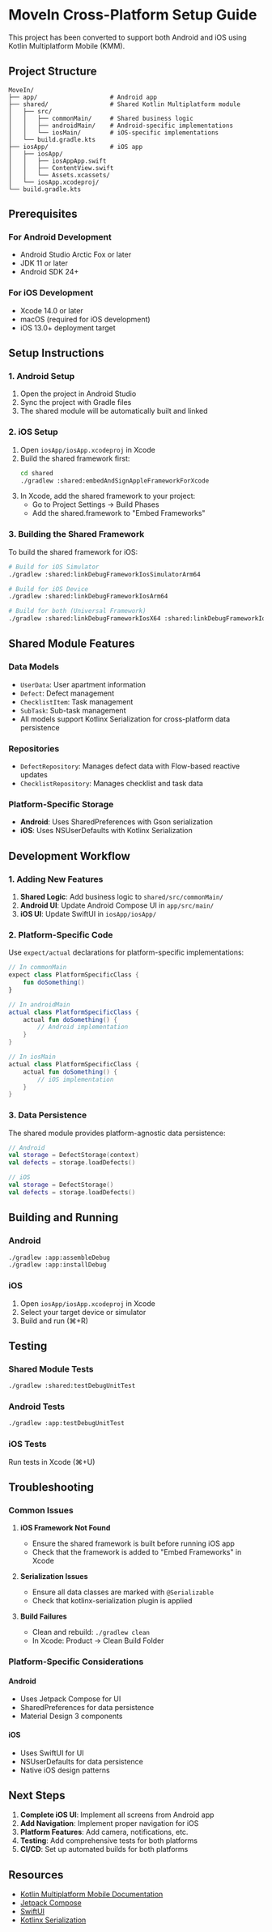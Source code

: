 # MoveIn Cross-Platform Setup Guide

This project has been converted to support both Android and iOS using Kotlin Multiplatform Mobile (KMM).

## Project Structure

```
MoveIn/
├── app/                    # Android app
├── shared/                 # Shared Kotlin Multiplatform module
│   ├── src/
│   │   ├── commonMain/     # Shared business logic
│   │   ├── androidMain/    # Android-specific implementations
│   │   └── iosMain/        # iOS-specific implementations
│   └── build.gradle.kts
├── iosApp/                 # iOS app
│   ├── iosApp/
│   │   ├── iosAppApp.swift
│   │   ├── ContentView.swift
│   │   └── Assets.xcassets/
│   └── iosApp.xcodeproj/
└── build.gradle.kts
```

## Prerequisites

### For Android Development
- Android Studio Arctic Fox or later
- JDK 11 or later
- Android SDK 24+

### For iOS Development
- Xcode 14.0 or later
- macOS (required for iOS development)
- iOS 13.0+ deployment target

## Setup Instructions

### 1. Android Setup

1. Open the project in Android Studio
2. Sync the project with Gradle files
3. The shared module will be automatically built and linked

### 2. iOS Setup

1. Open `iosApp/iosApp.xcodeproj` in Xcode
2. Build the shared framework first:
   ```bash
   cd shared
   ./gradlew :shared:embedAndSignAppleFrameworkForXcode
   ```
3. In Xcode, add the shared framework to your project:
   - Go to Project Settings → Build Phases
   - Add the shared.framework to "Embed Frameworks"

### 3. Building the Shared Framework

To build the shared framework for iOS:

```bash
# Build for iOS Simulator
./gradlew :shared:linkDebugFrameworkIosSimulatorArm64

# Build for iOS Device
./gradlew :shared:linkDebugFrameworkIosArm64

# Build for both (Universal Framework)
./gradlew :shared:linkDebugFrameworkIosX64 :shared:linkDebugFrameworkIosArm64
```

## Shared Module Features

### Data Models
- `UserData`: User apartment information
- `Defect`: Defect management
- `ChecklistItem`: Task management
- `SubTask`: Sub-task management
- All models support Kotlinx Serialization for cross-platform data persistence

### Repositories
- `DefectRepository`: Manages defect data with Flow-based reactive updates
- `ChecklistRepository`: Manages checklist and task data

### Platform-Specific Storage
- **Android**: Uses SharedPreferences with Gson serialization
- **iOS**: Uses NSUserDefaults with Kotlinx Serialization

## Development Workflow

### 1. Adding New Features

1. **Shared Logic**: Add business logic to `shared/src/commonMain/`
2. **Android UI**: Update Android Compose UI in `app/src/main/`
3. **iOS UI**: Update SwiftUI in `iosApp/iosApp/`

### 2. Platform-Specific Code

Use `expect/actual` declarations for platform-specific implementations:

```kotlin
// In commonMain
expect class PlatformSpecificClass {
    fun doSomething()
}

// In androidMain
actual class PlatformSpecificClass {
    actual fun doSomething() {
        // Android implementation
    }
}

// In iosMain
actual class PlatformSpecificClass {
    actual fun doSomething() {
        // iOS implementation
    }
}
```

### 3. Data Persistence

The shared module provides platform-agnostic data persistence:

```kotlin
// Android
val storage = DefectStorage(context)
val defects = storage.loadDefects()

// iOS
val storage = DefectStorage()
val defects = storage.loadDefects()
```

## Building and Running

### Android
```bash
./gradlew :app:assembleDebug
./gradlew :app:installDebug
```

### iOS
1. Open `iosApp/iosApp.xcodeproj` in Xcode
2. Select your target device or simulator
3. Build and run (⌘+R)

## Testing

### Shared Module Tests
```bash
./gradlew :shared:testDebugUnitTest
```

### Android Tests
```bash
./gradlew :app:testDebugUnitTest
```

### iOS Tests
Run tests in Xcode (⌘+U)

## Troubleshooting

### Common Issues

1. **iOS Framework Not Found**
   - Ensure the shared framework is built before running iOS app
   - Check that the framework is added to "Embed Frameworks" in Xcode

2. **Serialization Issues**
   - Ensure all data classes are marked with `@Serializable`
   - Check that kotlinx-serialization plugin is applied

3. **Build Failures**
   - Clean and rebuild: `./gradlew clean`
   - In Xcode: Product → Clean Build Folder

### Platform-Specific Considerations

#### Android
- Uses Jetpack Compose for UI
- SharedPreferences for data persistence
- Material Design 3 components

#### iOS
- Uses SwiftUI for UI
- NSUserDefaults for data persistence
- Native iOS design patterns

## Next Steps

1. **Complete iOS UI**: Implement all screens from Android app
2. **Add Navigation**: Implement proper navigation for iOS
3. **Platform Features**: Add camera, notifications, etc.
4. **Testing**: Add comprehensive tests for both platforms
5. **CI/CD**: Set up automated builds for both platforms

## Resources

- [Kotlin Multiplatform Mobile Documentation](https://kotlinlang.org/docs/multiplatform-mobile-getting-started.html)
- [Jetpack Compose](https://developer.android.com/jetpack/compose)
- [SwiftUI](https://developer.apple.com/xcode/swiftui/)
- [Kotlinx Serialization](https://github.com/Kotlin/kotlinx.serialization)

